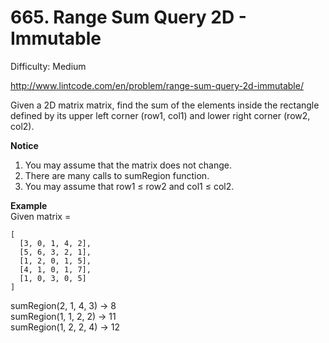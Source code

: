 # 665. Range Sum Query 2D - Immutable

Difficulty: Medium

http://www.lintcode.com/en/problem/range-sum-query-2d-immutable/

Given a 2D matrix matrix, find the sum of the elements inside the rectangle defined by its upper left corner (row1, col1) and lower right corner (row2, col2).

**Notice**  

1. You may assume that the matrix does not change.
2. There are many calls to sumRegion function.
3. You may assume that row1 ≤ row2 and col1 ≤ col2.

**Example**  
Given matrix =
```
[
  [3, 0, 1, 4, 2],
  [5, 6, 3, 2, 1],
  [1, 2, 0, 1, 5],
  [4, 1, 0, 1, 7],
  [1, 0, 3, 0, 5]
]
```
sumRegion(2, 1, 4, 3) -> 8  
sumRegion(1, 1, 2, 2) -> 11  
sumRegion(1, 2, 2, 4) -> 12  
